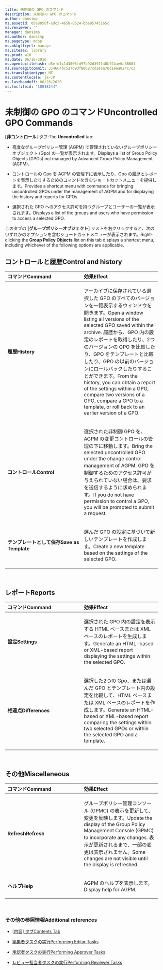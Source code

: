 ```yaml
---
title: 未制御の GPO のコマンド
description: 未制御の GPO のコマンド
author: dansimp
ms.assetid: 05a8050f-adc3-465b-8524-bbe95745165c
ms.reviewer: ''
manager: dansimp
ms.author: dansimp
ms.pagetype: mdop
ms.mktglfcycl: manage
ms.sitesec: library
ms.prod: w10
ms.date: 06/16/2016
ms.openlocfilehash: d8efd1c1d3005fd97b92d392140b92bae6a38681
ms.sourcegitcommit: 354664bc527d93f80687cd2eba70d1eea024c7c3
ms.translationtype: MT
ms.contentlocale: ja-JP
ms.lasthandoff: 06/26/2020
ms.locfileid: "10818244"
---
```

# <span data-ttu-id="9f911-103">未制御の GPO のコマンド</span><span class="sxs-lookup"><span data-stu-id="9f911-103">Uncontrolled GPO Commands</span></span>


<span data-ttu-id="9f911-104">[**非コントロール**] タブ:</span><span class="sxs-lookup"><span data-stu-id="9f911-104">The **Uncontrolled** tab:</span></span>

-   <span data-ttu-id="9f911-105">高度なグループポリシー管理 (AGPM) で管理されていないグループポリシーオブジェクト (Gpo) の一覧が表示されます。</span><span class="sxs-lookup"><span data-stu-id="9f911-105">Displays a list of Group Policy Objects (GPOs) not managed by Advanced Group Policy Management (AGPM).</span></span>

-   <span data-ttu-id="9f911-106">コントロールの Gpo を AGPM の管理下に表示したり、Gpo の履歴とレポートを表示したりするためのコマンドを含むショートカットメニューを提供します。</span><span class="sxs-lookup"><span data-stu-id="9f911-106">Provides a shortcut menu with commands for bringing uncontrolled GPOs under the management of AGPM and for displaying the history and reports for GPOs.</span></span>

-   <span data-ttu-id="9f911-107">選択された GPO へのアクセス許可を持つグループとユーザーの一覧が表示されます。</span><span class="sxs-lookup"><span data-stu-id="9f911-107">Displays a list of the groups and users who have permission to access a selected GPO.</span></span>

<span data-ttu-id="9f911-108">このタブの [**グループポリシーオブジェクト**] リストを右クリックすると、次のいずれかのオプションを含むショートカットメニューが表示されます。</span><span class="sxs-lookup"><span data-stu-id="9f911-108">Right-clicking the **Group Policy Objects** list on this tab displays a shortcut menu, including whichever of the following options are applicable.</span></span>

## <span data-ttu-id="9f911-109">コントロールと履歴</span><span class="sxs-lookup"><span data-stu-id="9f911-109">Control and history</span></span>


<table>
<colgroup>
<col width="50%" />
<col width="50%" />
</colgroup>
<thead>
<tr class="header">
<th align="left"><span data-ttu-id="9f911-110">コマンド</span><span class="sxs-lookup"><span data-stu-id="9f911-110">Command</span></span></th>
<th align="left"><span data-ttu-id="9f911-111">効果</span><span class="sxs-lookup"><span data-stu-id="9f911-111">Effect</span></span></th>
</tr>
</thead>
<tbody>
<tr class="odd">
<td align="left"><p><strong><span data-ttu-id="9f911-112">履歴</span><span class="sxs-lookup"><span data-stu-id="9f911-112">History</span></span></strong></p></td>
<td align="left"><p><span data-ttu-id="9f911-113">アーカイブに保存されている選択した GPO のすべてのバージョンを一覧表示するウィンドウを開きます。</span><span class="sxs-lookup"><span data-stu-id="9f911-113">Open a window listing all versions of the selected GPO saved within the archive.</span></span> <span data-ttu-id="9f911-114">履歴から、GPO 内の設定のレポートを取得したり、2つのバージョンの GPO を比較したり、GPO をテンプレートと比較したり、GPO の以前のバージョンにロールバックしたりすることができます。</span><span class="sxs-lookup"><span data-stu-id="9f911-114">From the history, you can obtain a report of the settings within a GPO, compare two versions of a GPO, compare a GPO to a template, or roll back to an earlier version of a GPO.</span></span></p></td>
</tr>
<tr class="even">
<td align="left"><p><strong><span data-ttu-id="9f911-115">コントロール</span><span class="sxs-lookup"><span data-stu-id="9f911-115">Control</span></span></strong></p></td>
<td align="left"><p><span data-ttu-id="9f911-116">選択された非制御 GPO を、AGPM の変更コントロールの管理の下に移動します。</span><span class="sxs-lookup"><span data-stu-id="9f911-116">Bring the selected uncontrolled GPO under the change control management of AGPM.</span></span> <span data-ttu-id="9f911-117">GPO を制御するためのアクセス許可が与えられていない場合は、要求を送信するように求められます。</span><span class="sxs-lookup"><span data-stu-id="9f911-117">If you do not have permission to control a GPO, you will be prompted to submit a request.</span></span></p></td>
</tr>
<tr class="odd">
<td align="left"><p><strong><span data-ttu-id="9f911-118">テンプレートとして保存</span><span class="sxs-lookup"><span data-stu-id="9f911-118">Save as Template</span></span></strong></p></td>
<td align="left"><p><span data-ttu-id="9f911-119">選んだ GPO の設定に基づいて新しいテンプレートを作成します。</span><span class="sxs-lookup"><span data-stu-id="9f911-119">Create a new template based on the settings of the selected GPO.</span></span></p></td>
</tr>
</tbody>
</table>

 

## <span data-ttu-id="9f911-120">レポート</span><span class="sxs-lookup"><span data-stu-id="9f911-120">Reports</span></span>


<table>
<colgroup>
<col width="50%" />
<col width="50%" />
</colgroup>
<thead>
<tr class="header">
<th align="left"><span data-ttu-id="9f911-121">コマンド</span><span class="sxs-lookup"><span data-stu-id="9f911-121">Command</span></span></th>
<th align="left"><span data-ttu-id="9f911-122">効果</span><span class="sxs-lookup"><span data-stu-id="9f911-122">Effect</span></span></th>
</tr>
</thead>
<tbody>
<tr class="odd">
<td align="left"><p><strong><span data-ttu-id="9f911-123">設定</span><span class="sxs-lookup"><span data-stu-id="9f911-123">Settings</span></span></strong></p></td>
<td align="left"><p><span data-ttu-id="9f911-124">選択された GPO 内の設定を表示する HTML ベースまたは XML ベースのレポートを生成します。</span><span class="sxs-lookup"><span data-stu-id="9f911-124">Generate an HTML-based or XML-based report displaying the settings within the selected GPO.</span></span></p></td>
</tr>
<tr class="even">
<td align="left"><p><strong><span data-ttu-id="9f911-125">相違点</span><span class="sxs-lookup"><span data-stu-id="9f911-125">Differences</span></span></strong></p></td>
<td align="left"><p><span data-ttu-id="9f911-126">選択した2つの Gpo、または選んだ GPO とテンプレート内の設定を比較して、HTML ベースまたは XML ベースのレポートを作成します。</span><span class="sxs-lookup"><span data-stu-id="9f911-126">Generate an HTML-based or XML-based report comparing the settings within two selected GPOs or within the selected GPO and a template.</span></span></p></td>
</tr>
</tbody>
</table>

 

## <span data-ttu-id="9f911-127">その他</span><span class="sxs-lookup"><span data-stu-id="9f911-127">Miscellaneous</span></span>


<table>
<colgroup>
<col width="50%" />
<col width="50%" />
</colgroup>
<thead>
<tr class="header">
<th align="left"><span data-ttu-id="9f911-128">コマンド</span><span class="sxs-lookup"><span data-stu-id="9f911-128">Command</span></span></th>
<th align="left"><span data-ttu-id="9f911-129">効果</span><span class="sxs-lookup"><span data-stu-id="9f911-129">Effect</span></span></th>
</tr>
</thead>
<tbody>
<tr class="odd">
<td align="left"><p><strong><span data-ttu-id="9f911-130">Refresh</span><span class="sxs-lookup"><span data-stu-id="9f911-130">Refresh</span></span></strong></p></td>
<td align="left"><p><span data-ttu-id="9f911-131">グループポリシー管理コンソール (GPMC) の表示を更新して、変更を反映します。</span><span class="sxs-lookup"><span data-stu-id="9f911-131">Update the display of the Group Policy Management Console (GPMC) to incorporate any changes.</span></span> <span data-ttu-id="9f911-132">表示が更新されるまで、一部の変更は表示されません。</span><span class="sxs-lookup"><span data-stu-id="9f911-132">Some changes are not visible until the display is refreshed.</span></span></p></td>
</tr>
<tr class="even">
<td align="left"><p><strong><span data-ttu-id="9f911-133">ヘルプ</span><span class="sxs-lookup"><span data-stu-id="9f911-133">Help</span></span></strong></p></td>
<td align="left"><p><span data-ttu-id="9f911-134">AGPM のヘルプを表示します。</span><span class="sxs-lookup"><span data-stu-id="9f911-134">Display help for AGPM.</span></span></p></td>
</tr>
</tbody>
</table>

 

### <span data-ttu-id="9f911-135">その他の参照情報</span><span class="sxs-lookup"><span data-stu-id="9f911-135">Additional references</span></span>

-   [<span data-ttu-id="9f911-136">[内容] タブ</span><span class="sxs-lookup"><span data-stu-id="9f911-136">Contents Tab</span></span>](contents-tab-agpm40.md)

-   [<span data-ttu-id="9f911-137">編集者タスクの実行</span><span class="sxs-lookup"><span data-stu-id="9f911-137">Performing Editor Tasks</span></span>](performing-editor-tasks-agpm40.md)

-   [<span data-ttu-id="9f911-138">承認者タスクの実行</span><span class="sxs-lookup"><span data-stu-id="9f911-138">Performing Approver Tasks</span></span>](performing-approver-tasks-agpm40.md)

-   [<span data-ttu-id="9f911-139">レビュー担当者タスクの実行</span><span class="sxs-lookup"><span data-stu-id="9f911-139">Performing Reviewer Tasks</span></span>](performing-reviewer-tasks-agpm40.md)

 

 





